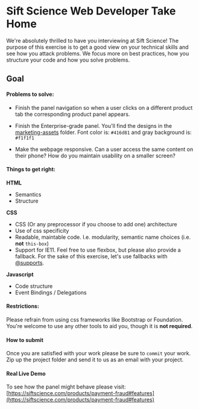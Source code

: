 # Sift Science Web Developer Take Home

We're absolutely thrilled to have you interviewing at Sift Science! The purpose
of this exercise is to get a good view on your technical skills and see how you
attack problems. We focus more on best practices, how you structure your code
and how you solve problems.


## Goal

#### Problems to solve:
- Finish the panel navigation so when a user clicks on a different product tab
  the corresponding product panel appears.

- Finish the Enterprise-grade panel. You'll find the designs in the [marketing-assets](https://github.com/SiftScience/web-dev-exercise/tree/master/marketing-assets) folder.
  Font color is: `#416d81` and gray background is: `#f1f1f1`

- Make the webpage responsive. Can a user access the same content on their phone? How do you maintain usability on a smaller screen?


#### Things to get right:

**HTML**

- Semantics
- Structure

**CSS**
- CSS (Or any preprocessor if you choose to add one) architecture
- Use of css specificity
- Readable, maintable code. I.e. modularity, semantic name choices (i.e. **not** `this-box`)
- Support for IE11. Feel free to use flexbox, but please also provide a fallback. For the sake of this exercise, let's use fallbacks with [@supports](https://developer.mozilla.org/en-US/docs/Web/CSS/@supports).

**Javascript**
- Code structure
- Event Bindings / Delegations

#### Restrictions:
Please refrain from using css frameworks like Bootstrap or Foundation. You're welcome to use any other tools to aid you, though it is **not required**.

#### How to submit

Once you are satisfied with your work please be sure to `commit` your work. Zip
up the project folder and send it to us as an email with your project.


#### Real Live Demo
To see how the panel might behave please visit:
[https://siftscience.com/products/payment-fraud#features](https://siftscience.com/products/payment-fraud#features)



